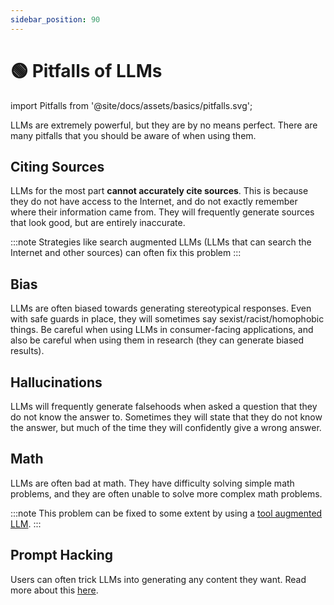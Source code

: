 ```yaml
---
sidebar_position: 90
---
```


# 🟢 Pitfalls of LLMs

import Pitfalls from '@site/docs/assets/basics/pitfalls.svg';

<div style={{textAlign: 'center'}}>
  <Pitfalls style={{width:"100%",height:"300px",verticalAlign:"top"}}/>
</div>


LLMs are extremely powerful, but they are by no means perfect. There are many pitfalls that you should be aware of when using them.

## Citing Sources

LLMs for the most part **cannot accurately cite sources**. This is because they do not have access to the Internet, and do not exactly remember where their information came from. They will frequently generate sources that look good, but are entirely inaccurate.

:::note
Strategies like search augmented LLMs (LLMs that can search the Internet and other sources) can often fix this problem
:::

## Bias

LLMs are often biased towards generating stereotypical responses. Even with safe guards in place, they will sometimes say sexist/racist/homophobic things. Be careful when using LLMs in consumer-facing applications, and also be careful when using them in research (they can generate biased results).

## Hallucinations

LLMs will frequently generate falsehoods when asked a question that they do not know the answer to. Sometimes they will state that they do not know the answer, but much of the time they will confidently give a wrong answer.

## Math

LLMs are often bad at math. They have difficulty solving simple math problems, and they are often unable to solve more complex math problems.

:::note
This problem can be fixed to some extent by using a [tool augmented LLM](https://learnprompting.org/docs/advanced_applications/mrkl).
:::

## Prompt Hacking

Users can often trick LLMs into generating any content they want. Read more about this [here](https://learnprompting.org/docs/category/-prompt-hacking).